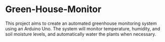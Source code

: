 # Green-House-Monitor
This project aims to create an automated greenhouse monitoring system using an Arduino Uno. The system will monitor temperature, humidity, and soil moisture levels, and automatically water the plants when necessary.
